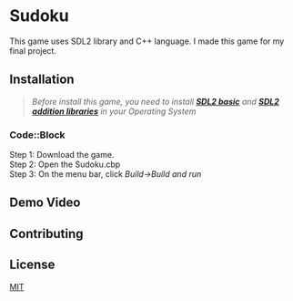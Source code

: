 # Sudoku

This game uses SDL2 library and C++ language. I made this game for my final project.

## Installation 
>*Before install this game, you need to install [**SDL2 basic**](https://lazyfoo.net/tutorials/SDL/01_hello_SDL/index.php)  and [**SDL2 addition libraries**](https://lazyfoo.net/tutorials/SDL/06_extension_libraries_and_loading_other_image_formats/index.php) in your Operating System*
### **Code::Block**
Step 1: Download the game.<br/>
Step 2: Open the Sudoku.cbp <br/>
Step 3: On the menu bar, click *Build->Build and run*

## Demo Video


## Contributing



## License

[MIT](https://choosealicense.com/licenses/mit/)